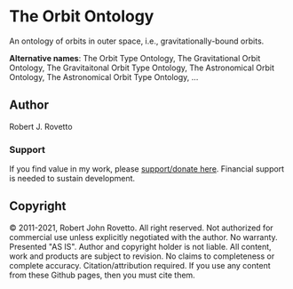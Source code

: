 # The Orbit Ontology
An ontology of orbits in outer space, i.e., gravitationally-bound orbits.

**Alternative names**: The Orbit Type Ontology, The Gravitational Orbit Ontology, The Gravitaitonal Orbit Type Ontology, The Astronomical Orbit Ontology, The Astronomical Orbit Type Ontology, ...

## Author
Robert J. Rovetto

### Support
If you find value in my work, please [support/donate here](https://gogetfunding.com/knowledge-organization-services-ontology-terminology-metadata-concept-analysis/). Financial support is needed to sustain development.

## Copyright
© 2011-2021, Robert John Rovetto. All right reserved. Not authorized for commercial use unless explicitly negotiated with the author. 
No warranty. Presented "AS IS". Author and copyright holder is not liable. All content, work and products are subject to revision. No claims to completeness or complete accuracy. Citation/attribution required. If you use any content from these Github pages, then you must cite them.

